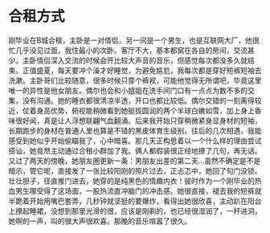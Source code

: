# 合租方式
刚毕业在B城合租，主卧是一对情侣，另一间是一个男生，也是互联网大厂，他很忙几乎没见过面，我住最小的次卧。客厅不大，基本都窝在各自的房间，交流甚少。主卧情侣深入交流的时候会开比较大声音的音乐，但感觉每次都没多久就结束。正值盛夏，每天要冲个澡才好睡觉，为避免尴尬，我每次都是穿好短裤短袖去洗漱。主卧哥们比较随意，很多时候只穿个裤衩，可能他觉得无所谓吧，毕竟这里唯一的异性是他女朋友。偶尔也会和小姐姐在洗手间门口有一点点为数不多的交集，没有沟通。她的睡衣都很清凉半透，开口也都比较低。偶尔交错的一刻离得较近，仗着身高优势，俯视能稍微看到她挺拔圆润的两个半球白嫩如雪，加上身上香味很好闻，真是让人浮想联翩气血翻涌。后来我开始只穿稍微紧身显身材的短袖，长期跑步的身材在普通人里也算是不错的黑皮体育生级别。往后的几次相遇，我能感受到她似乎开始偷瞄我了，心中暗喜。那几天正构思着以一个什么样的理由尝试搭讪，她竟然主动通过合租小群加了我。俩人都假装很正经地撩了几句，再无话。又过了两天的傍晚，她朋友圈更新一条：男朋友出差的第二天...虽然不确定是不是暗示，管它呢，直接发了一张比较阳刚的照片过去，正忐忑中，她回了句门没锁。壮壮胆子，径直推门进去，她穿的是纯黑色的情趣内衣！彼时作为一个刚毕业的热血男生哪受得了这场面，一股热流直冲脑门的冲击感。她很直接，褪去我的短裤就半跪着开始用嘴巴套弄，几秒钟就坚挺的要爆炸，看得出她很欣喜，主动趴在阳台上撩起睡裙，没想到那里光滑的很，应该是刚剃的，也已经很湿润了，一杆进洞，她啊的一声，叫的很大声很欢喜。那晚的音乐喧嚣了很久。
